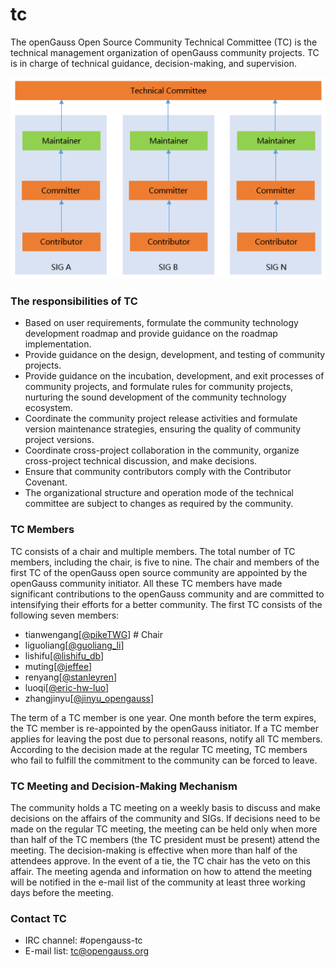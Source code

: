 # tc

The openGauss Open Source Community Technical Committee (TC) is the technical management organization of openGauss community projects. TC is in charge of technical guidance, decision-making, and supervision. 

![Architecture Diagram](architecture.png)


### The responsibilities of TC

* Based on user requirements, formulate the community technology development roadmap and provide guidance on the roadmap implementation.
* Provide guidance on the design, development, and testing of community projects.
* Provide guidance on the incubation, development, and exit processes of community projects, and formulate rules for community projects, nurturing the sound development of the community technology ecosystem.
* Coordinate the community project release activities and formulate version maintenance strategies, ensuring the quality of community project versions.
* Coordinate cross-project collaboration in the community, organize cross-project technical discussion, and make decisions.
* Ensure that community contributors comply with the Contributor Covenant.
* The organizational structure and operation mode of the technical committee are subject to changes as required by the community.


### TC Members

TC consists of a chair and multiple members. The total number of TC members, including the chair, is five to nine. The chair and members of the first TC of the openGauss open source community are appointed by the openGauss community initiator. All these TC members have made significant contributions to the openGauss community and are committed to intensifying their efforts for a better community. The first TC consists of the following seven members:

* tianwengang[[@pikeTWG](https://gitee.com/pikeTWG)]    # Chair
* liguoliang[[@guoliang_li](https://gitee.com/guoliang_li)]
* lishifu[[@lishifu_db](https://gitee.com/lishifu_db)]
* muting[[@jeffee](https://gitee.com/jeffee)]
* renyang[[@stanleyren](https://gitee.com/stanleyren)]
* luoqi[[@eric-hw-luo](https://gitee.com/eric-hw-luo)]
* zhangjinyu[[@jinyu_opengauss](https://gitee.com/jinyu_opengauss)]

The term of a TC member is one year. One month before the term expires, the TC member is re-appointed by the openGauss initiator. If a TC member applies for leaving the post due to personal reasons, notify all TC members. According to the decision made at the regular TC meeting, TC members who fail to fulfill the commitment to the community can be forced to leave.

### TC Meeting and Decision-Making Mechanism

The community holds a TC meeting on a weekly basis to discuss and make decisions on the affairs of the community and SIGs. If decisions need to be made on the regular TC meeting, the meeting can be held only when more than half of the TC members (the TC president must be present) attend the meeting. The decision-making is effective when more than half of the attendees approve. In the event of a tie, the TC chair has the veto on this affair.
The meeting agenda and information on how to attend the meeting will be notified in the e-mail list of the community at least three working days before the meeting.

### Contact TC

* IRC channel: #opengauss-tc
* E-mail list: tc@opengauss.org
